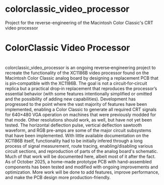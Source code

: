 # colorclassic_video_processor
Project for the reverse-engineering of the Macintosh Color Classic's CRT video processor
# ColorClassic Video Processor
#
colorclassic_video_processor is an ongoing reverse‑engineering project to recreate the functionality of the XC1186B video processor found on the Macintosh Color Classic analog board by designing a replacement PCB that is pin‑compatible with the XC1186B. The goal is not a circuit‑for‑circuit replica but a practical drop‑in replacement that reproduces the processor’s essential behavior (with some features intentionally simplified or omitted and the possibility of adding new capabilities). Development has progressed to the point where the vast majority of features have been implemented, enabling a Color Classic to generate all required CRT signals for 640×480 VGA operation on machines that were previously modded for that mode. Other resolutions should work, as well, but have not yet been tested. The horizontal deflection pulse, vertical deflection sawtooth waveform, and RGB pre-amps are some of the major circuit subsystems that have been implemented. With little available documentation on the XC1186B itself, functionality had to be initially infered through a long process of signal measurement, route tracing, enabling/disabling various circuit sections, and reproduction of parts of the analog board's schematic. Much of that work will be documented here, albeit most of it after the fact. As of October 2025, a home-made prototype PCB with hand-assembled components has been tested and modified with ongoing improvements and optimization. More work will be done to add features, improve performance, and make the PCB design more production-friendly.
#
<!-- include: sub_circuits.md -->
